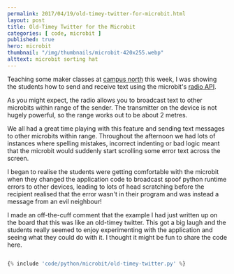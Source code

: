 ```yaml
---
permalink: 2017/04/19/old-timey-twitter-for-microbit.html
layout: post
title: Old-Timey Twitter for the Microbit
categories: [ code, microbit ]
published: true
hero: microbit
thumbnail: "/img/thumbnails/microbit-420x255.webp"
alttext: microbit sorting hat
---
```


Teaching some maker classes at <a href="http://campusnorth.com">campus north</a> this week, I was showing the students how to send and receive text using the microbit's <a href="https://microbit-micropython.readthedocs.io/en/latest/radio.html">radio API</a>.

As you might expect, the radio allows you to broadcast text to other microbits within range of the sender. The transmitter on the device is not hugely powerful, so the range works out to be about 2 metres.

We all had a great time playing with this feature and sending text messages to other microbits within range. Throughout the afternoon we had lots of instances where spelling mistakes, incorrect indenting or bad logic meant that the microbit would suddenly start scrolling some error text across the screen.  

I began to realise the students were getting comfortable with the microbit when they changed the application code to broadcast spoof python runtime errors to other devices, leading to lots of head scratching before the recipient realised that the error wasn't in their program and was instead a message from an evil neighbour!

I made an off-the-cuff comment that the example I had just written up on the board that this was like an old-timey twitter. This got a big laugh and the students really seemed to enjoy experimenting with the application and seeing what they could do with it. I thought it might be fun to share the code here.

```python

{% include 'code/python/microbit/old-timey-twitter.py' %}

```
